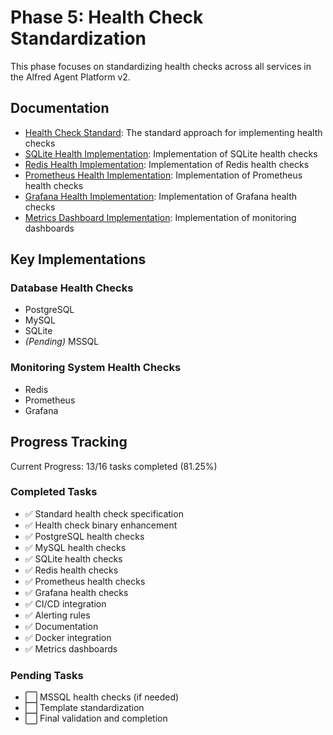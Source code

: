 # Phase 5: Health Check Standardization

This phase focuses on standardizing health checks across all services in the Alfred Agent Platform v2.

## Documentation

- [Health Check Standard](../HEALTH_CHECK_STANDARD.md): The standard approach for implementing health checks
- [SQLite Health Implementation](SQLITE_HEALTH_IMPLEMENTATION.md): Implementation of SQLite health checks
- [Redis Health Implementation](REDIS_HEALTH_IMPLEMENTATION.md): Implementation of Redis health checks
- [Prometheus Health Implementation](PROMETHEUS_HEALTH_IMPLEMENTATION.md): Implementation of Prometheus health checks
- [Grafana Health Implementation](GRAFANA_HEALTH_IMPLEMENTATION.md): Implementation of Grafana health checks
- [Metrics Dashboard Implementation](METRICS_DASHBOARD_IMPLEMENTATION.md): Implementation of monitoring dashboards

## Key Implementations

### Database Health Checks
- PostgreSQL
- MySQL
- SQLite
- *(Pending)* MSSQL

### Monitoring System Health Checks
- Redis
- Prometheus
- Grafana

## Progress Tracking

Current Progress: 13/16 tasks completed (81.25%)

### Completed Tasks
- ✅ Standard health check specification
- ✅ Health check binary enhancement
- ✅ PostgreSQL health checks
- ✅ MySQL health checks 
- ✅ SQLite health checks
- ✅ Redis health checks
- ✅ Prometheus health checks
- ✅ Grafana health checks
- ✅ CI/CD integration
- ✅ Alerting rules
- ✅ Documentation
- ✅ Docker integration
- ✅ Metrics dashboards

### Pending Tasks
- ⬜ MSSQL health checks (if needed)
- ⬜ Template standardization
- ⬜ Final validation and completion